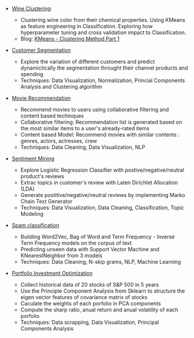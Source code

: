 - [Wine Clustering](/wine_clustering): 
  - Clustering wine color from their chemical properties. Using KMeans as feature engineering in Classification. Exploring how hyperparameter tuning and cross validation impact to Classification.  
  - Blog: [KMeans - Clustering Method Part 1](https://diem-ai.blogspot.com/2020/03/kmeans-clustering-method-part-1.html)



- [Customer Segmentation](https://github.com/diem-ai/datascience-projects/tree/master/customer_segement)
  - Explore the variation of different customers and predict dynamictically the segmentation throught their channel products and spending
  - Techniques: Data Visualization, Normalization, Princial Components Analysis and Clustering algorithm

- [Movie Recommendation](https://github.com/diem-ai/datascience-projects/tree/master/movie-recommender)
  - Recommend movies to users using collaborative filtering and content based techinques
  - Collaborative filtering: Recommendation list is generated based on the most similar items to a user's already-rated items
  - Content based Model: Recommend movies with similar contents : genres, actors, actresses, crew
  - Techniques: Data Cleaning, Data Visualization, NLP
  
 - [Sentiment Mining](https://github.com/diem-ai/datascience-projects/tree/master/sentiment_mining)
    - Explore Logistic Regression Classifier with postive/negative/neutral product's reviews
    - Extrac topics in customer's review with Laten Dirichlet Allocation (LDA)
    - Generate postitive/negative/neutral reviews by implementing Marko Chain Text Generator
    - Techniques: Data Visualization, Data Cleaning, Classification, Topic Modeling
    
  - [Spam classification](https://github.com/diem-ai/datascience-projects/tree/master/spam_classification)
    - Building Word2Vec, Bag of Word and Term Frequency - Inverse Term Frequency models on the corpus of text 
    - Predicting unseen data with Support Vector Machine and KNearestNeighbor from 3 models
    - Techniques: Data Cleaning, N-skip grams, NLP, Machine Learning
    
 - [Portfolio Investment Optimization](https://github.com/diem-ai/datascience-projects/tree/master/stock_analysis)
   - Collect historical data of 20 stocks of S&P 500 in 5 years
   - Use the Principle Component Analysis from Sklearn to structure the eigen vector features of covariance matrix of stocks
   - Caculate the weights of each porfolio in PCA components
   - Compute the sharp ratio, anual return and anual volatility of each porfolio
   - Techniques: Data scrapping, Data Visualization, Principal Components Analysis
    
  
